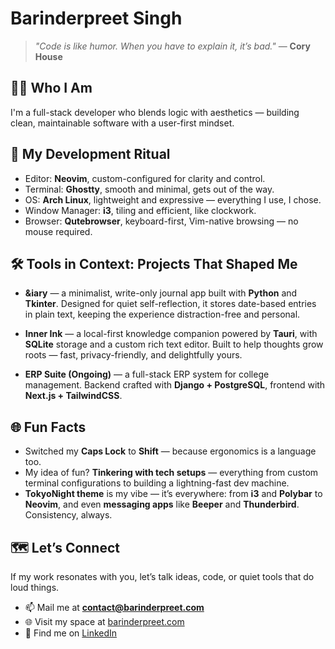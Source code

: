 # Barinderpreet Singh

> _"Code is like humor. When you have to explain it, it’s bad."_
> — **Cory House**

## 👨‍💻 Who I Am

I'm a full-stack developer who blends logic with aesthetics — building clean, maintainable software with a user-first mindset.

## 🎼 My Development Ritual

- Editor: **Neovim**, custom-configured for clarity and control.
- Terminal: **Ghostty**, smooth and minimal, gets out of the way.
- OS: **Arch Linux**, lightweight and expressive — everything I use, I chose.
- Window Manager: **i3**, tiling and efficient, like clockwork.
- Browser: **Qutebrowser**, keyboard-first, Vim-native browsing — no mouse required.

## 🛠️ Tools in Context: Projects That Shaped Me

- **&iary** — a minimalist, write-only journal app built with **Python** and **Tkinter**.
  Designed for quiet self-reflection, it stores date-based entries in plain text, keeping the experience distraction-free and personal.

- **Inner Ink** — a local-first knowledge companion powered by **Tauri**, with **SQLite** storage and a custom rich text editor.
  Built to help thoughts grow roots — fast, privacy-friendly, and delightfully yours.

- **ERP Suite (Ongoing)** — a full-stack ERP system for college management.
  Backend crafted with **Django + PostgreSQL**, frontend with **Next.js + TailwindCSS**.

## 🌐 Fun Facts

- Switched my **Caps Lock** to **Shift** — because ergonomics is a language too.
- My idea of fun? **Tinkering with tech setups** — everything from custom terminal configurations to building a lightning-fast dev machine.
- **TokyoNight theme** is my vibe — it’s everywhere: from **i3** and **Polybar** to **Neovim**, and even **messaging apps** like **Beeper** and **Thunderbird**. Consistency, always.

## 🗺️ Let’s Connect

If my work resonates with you, let’s talk ideas, code, or quiet tools that do loud things.

- 📫 Mail me at **contact@barinderpreet.com**
- 🌐 Visit my space at [barinderpreet.com](https://barinderpreet.com/)
- 🤝 Find me on [LinkedIn](https://www.linkedin.com/in/knownasnaffy)
